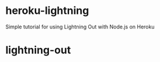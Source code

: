 heroku-lightning
================

Simple tutorial for using Lightning Out with Node.js on Heroku

# lightning-out
